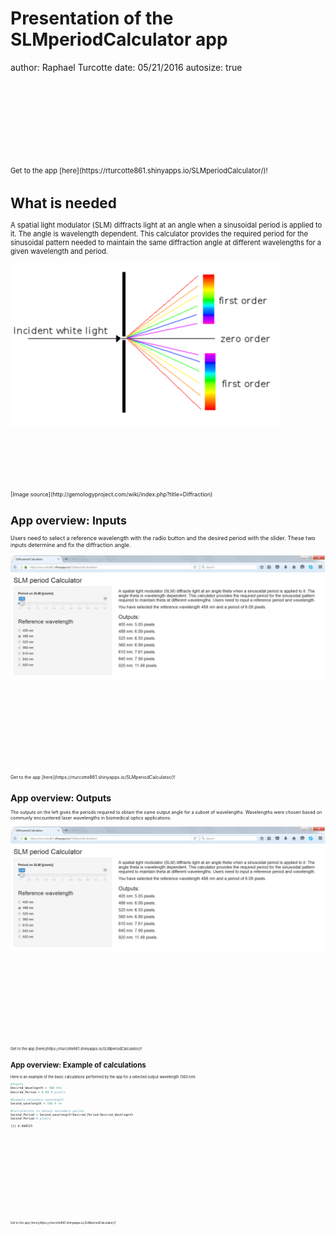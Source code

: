 Presentation of the SLMperiodCalculator app
========================================================
author: Raphael Turcotte
date: 05/21/2016
autosize: true

<div class="footer" style="margin-top:150px;font-size:80%;">
Get to the app [here](https://rturcotte861.shinyapps.io/SLMperiodCalculator/)!


What is needed
========================================================
A spatial light modulator (SLM) diffracts light at an angle when a sinusoidal period is applied to it. The angle is wavelength dependent. This calculator provides the required period for the sinusoidal pattern needed to maintain the same diffraction angle at different wavelengths for a given wavelength and period.

![alt text](Presentation_App_SLMperiodCalc-figure/Diffraction.png)

<div class="footer" style="margin-top:100px;font-size:80%;">
[Image source](http://gemologyproject.com/wiki/index.php?title=Diffraction)

App overview: Inputs
========================================================

Users need to select a reference wavelength with the radio button and the desired period with the slider. These two inputs determine and fix the diffraction angle.

![alt text](Presentation_App_SLMperiodCalc-figure/AppFigure.png)

<div class="footer" style="margin-top:150px;font-size:80%;">
Get to the app [here](https://rturcotte861.shinyapps.io/SLMperiodCalculator/)!

App overview: Outputs
========================================================
The outputs on the left gives the periods required to obtain the same output angle for a subset of wavelengths. Wavelengths were chosen based on communly encountered laser wavelengths in biomedical optics applications.

![alt text](Presentation_App_SLMperiodCalc-figure/AppFigure.png)

<div class="footer" style="margin-top:150px;font-size:80%;">
Get to the app [here](https://rturcotte861.shinyapps.io/SLMperiodCalculator/)!

App overview: Example of calculations
========================================================

Here is an example of the basic calculations performed by the app for a selected output wavelength (560 nm).

```r
#Inputs
Desired_Wavelegnth = 488 #nm
Desired_Period = 6.09 # pixels

#Example secondary wavelength
Second_wavelength = 560 # nm

#Calculations to obtain secondary period
Second_Period = Second_wavelength*Desired_Period/Desired_Wavelegnth
Second_Period # pixels
```

```
[1] 6.988525
```

<div class="footer" style="margin-top:150px;font-size:80%;">
Get to the app [here](https://rturcotte861.shinyapps.io/SLMperiodCalculator/)!
